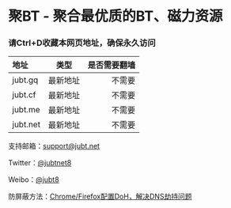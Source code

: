 # 聚BT - 聚合最优质的BT、磁力资源   
### 请Ctrl+D收藏本网页地址，确保永久访问  

| 地址       | 类型  | 是否需要翻墙 |  
| :---       |     :---:      |          ---: |
| jubt.gq    | 最新地址 | 不需要 |  
| jubt.cf    | 最新地址 | 不需要 |  
| jubt.me    | 最新地址 | 不需要 |  
| jubt.net | 最新地址 | 不需要 |  


支持邮箱：[support@jubt.net](mailto:support@jubt.net)  

Twitter：[@jubtnet8](https://twitter.com/jubt8)  
  
Weibo：[@jubt8](https://weibo.com/jubt8)  
  
防屏蔽方法：[Chrome/Firefox配置DoH，解决DNS劫持问题](https://www.yeeach.com/post/1507)  






